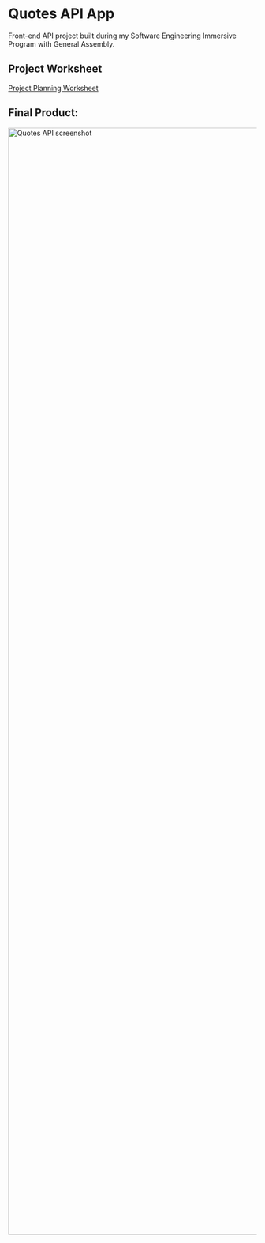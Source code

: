 # Quotes API App

Front-end API project built during my Software Engineering Immersive Program with General Assembly.

## Project Worksheet

[Project Planning Worksheet](https://github.com/robby-13/GA-React-Project/files/8734087/React-MVP.pdf)



## Final Product:
<img width="2240" alt="Quotes API screenshot" src="https://user-images.githubusercontent.com/73762993/169400301-b66b9efc-a5a5-454e-94c1-7191523b0e56.png">
